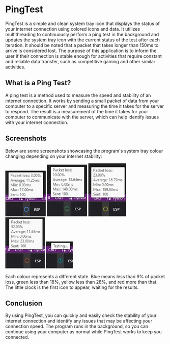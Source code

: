 # PingTest

PingTest is a simple and clean system tray icon that displays the status of your internet connection using colored icons and data. It utilizes multithreading to continuously perform a ping test in the background and updates the system tray icon with the current status of the test after each iteration.
It should be noted that a packet that takes longer than 150ms to arrive is considered lost. The purpose of this application is to inform the user if their connection is stable enough for activities that require constant and reliable data transfer, such as competitive gaming and other similar activities.

## What is a Ping Test?
A ping test is a method used to measure the speed and stability of an internet connection. It works by sending a small packet of data from your computer to a specific server and measuring the time it takes for the server to respond. The result is a measurement of the time it takes for your computer to communicate with the server, which can help identify issues with your internet connection.

## Screenshots
Below are some screenshots showcasing the program's system tray colour changing depending on your internet stability:

<img src="Screenshots/Blue circle.jpg" alt="BlueCricle"> <img src="Screenshots/Green circle.jpg" alt="GreenCircle"> <img src="Screenshots/Yellow circle.jpg" alt="YellowCircle"> <img src="Screenshots/Red circle.jpg" alt="RedCircle"> <img src="Screenshots/Testing.jpg" alt="Testing...">

Each colour represents a different state. Blue means less than 9% of packet loss, green less than 18%, yellow less than 28%, and red more than that. The little clock is the first icon to appear, waiting for the results.

## Conclusion
By using PingTest, you can quickly and easily check the stability of your internet connection and identify any issues that may be affecting your connection speed. The program runs in the background, so you can continue using your computer as normal while PingTest works to keep you connected. 
